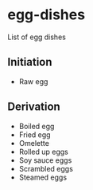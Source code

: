 # egg-dishes
List of egg dishes

## Initiation
- Raw egg

## Derivation
- Boiled egg
- Fried egg
- Omelette
- Rolled up eggs
- Soy sauce eggs
- Scrambled eggs
- Steamed eggs
